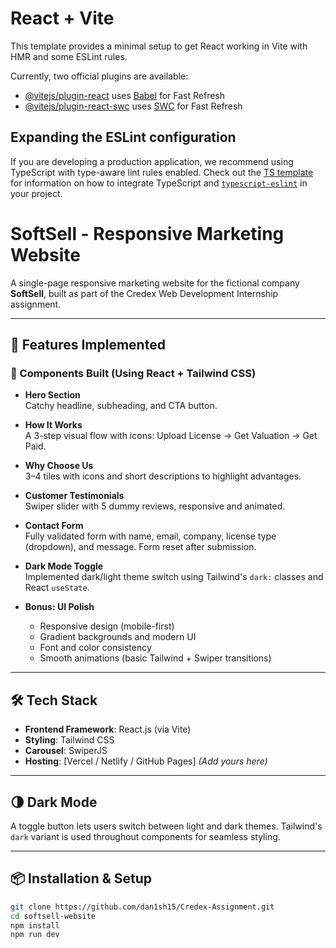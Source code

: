 # React + Vite

This template provides a minimal setup to get React working in Vite with HMR and some ESLint rules.

Currently, two official plugins are available:

- [@vitejs/plugin-react](https://github.com/vitejs/vite-plugin-react/blob/main/packages/plugin-react) uses [Babel](https://babeljs.io/) for Fast Refresh
- [@vitejs/plugin-react-swc](https://github.com/vitejs/vite-plugin-react/blob/main/packages/plugin-react-swc) uses [SWC](https://swc.rs/) for Fast Refresh

## Expanding the ESLint configuration

If you are developing a production application, we recommend using TypeScript with type-aware lint rules enabled. Check out the [TS template](https://github.com/vitejs/vite/tree/main/packages/create-vite/template-react-ts) for information on how to integrate TypeScript and [`typescript-eslint`](https://typescript-eslint.io) in your project.

# SoftSell - Responsive Marketing Website

A single-page responsive marketing website for the fictional company **SoftSell**, built as part of the Credex Web Development Internship assignment.

---

## 🚀 Features Implemented

### 🔧 Components Built (Using React + Tailwind CSS)

- **Hero Section**  
  Catchy headline, subheading, and CTA button.

- **How It Works**  
  A 3-step visual flow with icons: Upload License → Get Valuation → Get Paid.

- **Why Choose Us**  
  3–4 tiles with icons and short descriptions to highlight advantages.

- **Customer Testimonials**  
  Swiper slider with 5 dummy reviews, responsive and animated.

- **Contact Form**  
  Fully validated form with name, email, company, license type (dropdown), and message. Form reset after submission.

- **Dark Mode Toggle**  
  Implemented dark/light theme switch using Tailwind's `dark:` classes and React `useState`.

- **Bonus: UI Polish**
  - Responsive design (mobile-first)
  - Gradient backgrounds and modern UI
  - Font and color consistency
  - Smooth animations (basic Tailwind + Swiper transitions)

---

## 🛠️ Tech Stack

- **Frontend Framework**: React.js (via Vite)
- **Styling**: Tailwind CSS
- **Carousel**: SwiperJS
- **Hosting**: [Vercel / Netlify / GitHub Pages] *(Add yours here)*

---

## 🌗 Dark Mode

A toggle button lets users switch between light and dark themes. Tailwind's `dark` variant is used throughout components for seamless styling.

---

## 📦 Installation & Setup

```bash
git clone https://github.com/dan1sh15/Credex-Assignment.git
cd softsell-website
npm install
npm run dev


